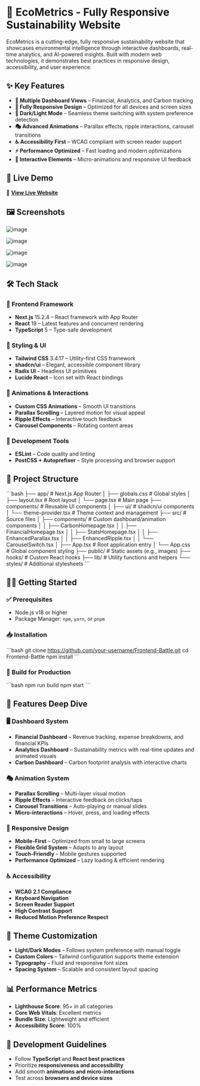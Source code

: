 # 🌱 EcoMetrics - Fully Responsive Sustainability Website

EcoMetrics is a cutting-edge, fully responsive sustainability website that showcases environmental intelligence through interactive dashboards, real-time analytics, and AI-powered insights. Built with modern web technologies, it demonstrates best practices in responsive design, accessibility, and user experience.



## ✨ Key Features

* **🎨 Multiple Dashboard Views** – Financial, Analytics, and Carbon tracking
* **📱 Fully Responsive Design** – Optimized for all devices and screen sizes
* **🌙 Dark/Light Mode** – Seamless theme switching with system preference detection
* **🎭 Advanced Animations** – Parallax effects, ripple interactions, carousel transitions
* **♿ Accessibility First** – WCAG compliant with screen reader support
* **⚡ Performance Optimized** – Fast loading and modern optimizations
* **🎯 Interactive Elements** – Micro-animations and responsive UI feedback



## 🚀 Live Demo

🔗 **[View Live Website](https://frontend-battle-steel.vercel.app/)**



## 🖼️ Screenshots

![image](https://github.com/user-attachments/assets/a849616d-0109-4121-8d1b-1590707ce578)

![image](https://github.com/user-attachments/assets/4cd8d894-9816-4edf-aa0b-e4de67b03202)

![image](https://github.com/user-attachments/assets/2f36fd9b-e7e5-4a1d-9197-4af59a03bf88)

![image](https://github.com/user-attachments/assets/e9b17a78-6a69-4df3-82e5-a664eea1dd79)


## 🛠️ Tech Stack

### 🧠 Frontend Framework

* **Next.js** 15.2.4 – React framework with App Router
* **React** 19 – Latest features and concurrent rendering
* **TypeScript** 5 – Type-safe development

### 🎨 Styling & UI

* **Tailwind CSS** 3.4.17 – Utility-first CSS framework
* **shadcn/ui** – Elegant, accessible component library
* **Radix UI** – Headless UI primitives
* **Lucide React** – Icon set with React bindings

### 🔄 Animations & Interactions

* **Custom CSS Animations** – Smooth UI transitions
* **Parallax Scrolling** – Layered motion for visual appeal
* **Ripple Effects** – Interactive touch feedback
* **Carousel Components** – Rotating content areas

### 🧰 Development Tools

* **ESLint** – Code quality and linting
* **PostCSS + Autoprefixer** – Style processing and browser support



## 📁 Project Structure

\`\`\`bash
├── app/                    # Next.js App Router
│   ├── globals.css         # Global styles
│   ├── layout.tsx          # Root layout
│   └── page.tsx            # Main page
├── components/             # Reusable UI components
│   ├── ui/                 # shadcn/ui components
│   └── theme-provider.tsx  # Theme context and management
├── src/                    # Source files
│   ├── components/         # Custom dashboard/animation components
│   │   ├── CarbonHomepage.tsx
│   │   ├── FinancialHomepage.tsx
│   │   ├── StatsHomepage.tsx
│   │   ├── EnhancedParallax.tsx
│   │   ├── EnhancedRipple.tsx
│   │   └── CarouselSwitch.tsx
│   ├── App.tsx             # Root application entry
│   └── App.css             # Global component styling
├── public/                 # Static assets (e.g., images)
├── hooks/                  # Custom React hooks
├── lib/                    # Utility functions and helpers
└── styles/                 # Additional stylesheets
\`\`\`


## 🧑‍💻 Getting Started

### ✅ Prerequisites

* Node.js v18 or higher
* Package Manager: `npm`, `yarn`, or `pnpm`

### 📥 Installation

\`\`\`bash
git clone https://github.com/your-username/Frontend-Battle.git
cd Frontend-Battle
npm install
\`\`\`

### 🔨 Build for Production

\`\`\`bash
npm run build
npm start
\`\`\`

## 🎨 Features Deep Dive

### 🖥️ Dashboard System

* **Financial Dashboard** – Revenue tracking, expense breakdowns, and financial KPIs
* **Analytics Dashboard** – Sustainability metrics with real-time updates and animated visuals
* **Carbon Dashboard** – Carbon footprint analysis with interactive charts

### 🎭 Animation System

* **Parallax Scrolling** – Multi-layer visual motion
* **Ripple Effects** – Interactive feedback on clicks/taps
* **Carousel Transitions** – Auto-playing or manual slides
* **Micro-interactions** – Hover, press, and loading effects

### 📱 Responsive Design

* **Mobile-First** – Optimized from small to large screens
* **Flexible Grid System** – Adapts to any layout
* **Touch-Friendly** – Mobile gestures supported
* **Performance Optimized** – Lazy loading & efficient rendering

### ♿ Accessibility

* **WCAG 2.1 Compliance**
* **Keyboard Navigation**
* **Screen Reader Support**
* **High Contrast Support**
* **Reduced Motion Preference Respect**


## 🎨 Theme Customization

* **Light/Dark Modes** – Follows system preference with manual toggle
* **Custom Colors** – Tailwind configuration supports theme extension
* **Typography** – Fluid and responsive font sizes
* **Spacing System** – Scalable and consistent layout spacing


## 📊 Performance Metrics

* **Lighthouse Score**: 95+ in all categories
* **Core Web Vitals**: Excellent metrics
* **Bundle Size**: Lightweight and efficient
* **Accessibility Score**: 100%


## 🧭 Development Guidelines

* Follow **TypeScript** and **React best practices**
* Prioritize **responsiveness and accessibility**
* Add smooth **animations and micro-interactions**
* Test across **browsers and device sizes**
